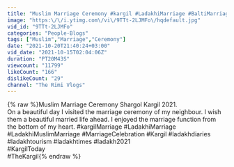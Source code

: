 ```yaml
---
title: "Muslim Marriage Ceremony #kargil #LadakhiMarriage #BaltiMarriage #GulzarLadakhi #PurgiMarriage  #GL"
image: "https:\/\/i.ytimg.com\/vi\/9TTt-2LJMFo\/hqdefault.jpg"
vid_id: "9TTt-2LJMFo"
categories: "People-Blogs"
tags: ["Muslim","Marriage","Ceremony"]
date: "2021-10-20T21:40:24+03:00"
vid_date: "2021-10-15T02:04:06Z"
duration: "PT20M43S"
viewcount: "11799"
likeCount: "166"
dislikeCount: "29"
channel: "The Rimi Vlogs"
---
```

{% raw %}Muslim Marriage Ceremony Shargol Kargil 2021.<br />On a beautiful day I visited the marriage ceremony of my neighbour. I wish them a beautiful married life ahead. I enjoyed the marriage function from the bottom of my heart. #kargilMarriage #LadakhiMarriage #LadakhiMuslimMarriage #MarriageCelebration #Kargil #ladakhdiaries #ladakhtourism #ladakhtimes #ladakh2021 <br />#KargilToday<br />#TheKargil{% endraw %}
